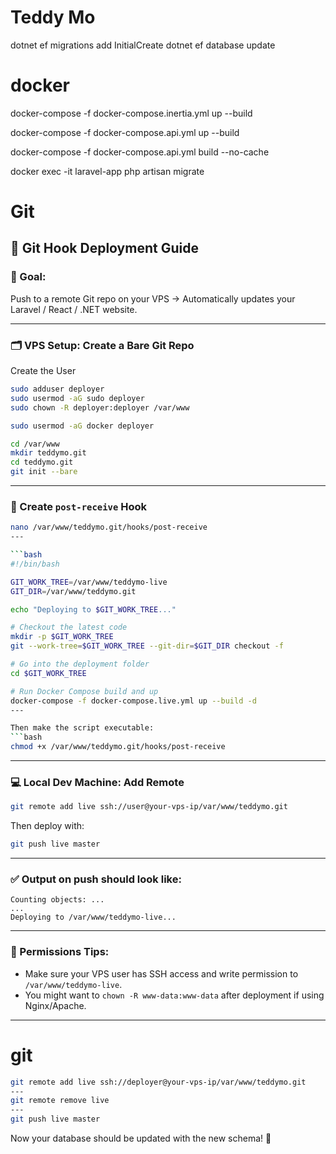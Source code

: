 # Teddy Mo

dotnet ef migrations add InitialCreate
dotnet ef database update
# docker

docker-compose -f docker-compose.inertia.yml up --build

docker-compose -f docker-compose.api.yml up --build

docker-compose -f docker-compose.api.yml build --no-cache

docker exec -it laravel-app php artisan migrate


# Git

## 🚀 Git Hook Deployment Guide

### 🎯 Goal:
Push to a remote Git repo on your VPS → Automatically updates your Laravel / React / .NET website.

---

### 🗂️ VPS Setup: Create a Bare Git Repo


Create the User
```bash
sudo adduser deployer
sudo usermod -aG sudo deployer
sudo chown -R deployer:deployer /var/www

sudo usermod -aG docker deployer
```

```bash
cd /var/www
mkdir teddymo.git
cd teddymo.git
git init --bare
```

---

### 🔧 Create `post-receive` Hook

```bash
nano /var/www/teddymo.git/hooks/post-receive
---

```bash
#!/bin/bash

GIT_WORK_TREE=/var/www/teddymo-live
GIT_DIR=/var/www/teddymo.git

echo "Deploying to $GIT_WORK_TREE..."

# Checkout the latest code
mkdir -p $GIT_WORK_TREE
git --work-tree=$GIT_WORK_TREE --git-dir=$GIT_DIR checkout -f

# Go into the deployment folder
cd $GIT_WORK_TREE

# Run Docker Compose build and up
docker-compose -f docker-compose.live.yml up --build -d
---

Then make the script executable:
```bash
chmod +x /var/www/teddymo.git/hooks/post-receive
```

---

### 💻 Local Dev Machine: Add Remote

```bash
git remote add live ssh://user@your-vps-ip/var/www/teddymo.git
```

Then deploy with:
```bash
git push live master
```

---

### ✅ Output on push should look like:

```
Counting objects: ...
...
Deploying to /var/www/teddymo-live...
```

---

### 🔐 Permissions Tips:
- Make sure your VPS user has SSH access and write permission to `/var/www/teddymo-live`.
- You might want to `chown -R www-data:www-data` after deployment if using Nginx/Apache.

---

# git

   ```sh
   git remote add live ssh://deployer@your-vps-ip/var/www/teddymo.git
   ---
   git remote remove live
   ---
   git push live master
   ```

Now your database should be updated with the new schema! 🚀
